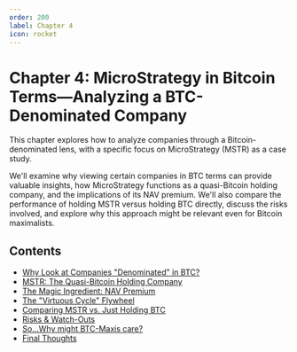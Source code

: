 ```yaml
---
order: 200
label: Chapter 4
icon: rocket
---
```


# Chapter 4: MicroStrategy in Bitcoin Terms—Analyzing a BTC-Denominated Company

This chapter explores how to analyze companies through a Bitcoin-denominated lens, with a specific focus on MicroStrategy (MSTR) as a case study.

We'll examine why viewing certain companies in BTC terms can provide valuable insights, how MicroStrategy functions as a quasi-Bitcoin holding company, and the implications of its NAV premium. We'll also compare the performance of holding MSTR versus holding BTC directly, discuss the risks involved, and explore why this approach might be relevant even for Bitcoin maximalists.

## Contents

- [Why Look at Companies "Denominated" in BTC?](why-companies-denominated-in-btc.md)
- [MSTR: The Quasi-Bitcoin Holding Company](mstr-quasi-bitcoin-holding-company.md)
- [The Magic Ingredient: NAV Premium](nav-premium.md)
- [The "Virtuous Cycle" Flywheel](virtuous-cycle-flywheel.md)
- [Comparing MSTR vs. Just Holding BTC](mstr-vs-holding-btc.md)
- [Risks & Watch-Outs](risks-and-watchouts.md)
- [So…Why might BTC-Maxis care?](why-btc-maxis-care.md)
- [Final Thoughts](final-thoughts.md)
